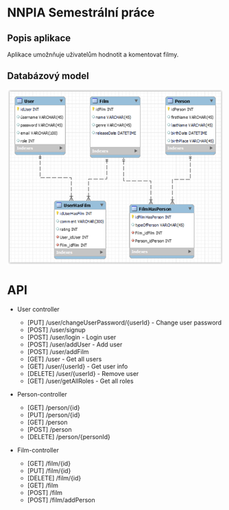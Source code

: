 # NNPIA Semestrální práce

## Popis aplikace

Aplikace umožnňuje uživatelům hodnotit a komentovat filmy.

## Databázový model
![model](docs/model.png)

# API
* User controller
  * [PUT]     /user/changeUserPassword/{userId} - Change user password
  * [POST]    /user/signup
  * [POST]    /user/login - Login user
  * [POST]    /user/addUser - Add user
  * [POST]    /user/addFilm
  * [GET]     /user - Get all users
  * [GET]     /user/{userId} - Get user info
  * [DELETE]  /user/{userId} - Remove user
  * [GET]     /user/getAllRoles - Get all roles

* Person-controller
  * [GET]     /person/{id}
  * [PUT]     /person/{id}
  * [GET]     /person
  * [POST]    /person
  * [DELETE]  /person/{personId}

* Film-controller
  * [GET]     /film/{id}
  * [PUT]     /film/{id}
  * [DELETE]  /film/{id}
  * [GET]     /film
  * [POST]    /film
  * [POST]    /film/addPerson
